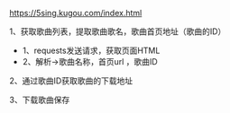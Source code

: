 https://5sing.kugou.com/index.html

1、获取歌曲列表，提取歌曲歌名，歌曲首页地址（歌曲的ID）
-   1、requests发送请求，获取页面HTML
-   2、解析->歌曲名称，首页url ，歌曲ID

2、通过歌曲ID获取歌曲的下载地址

3、下载歌曲保存



